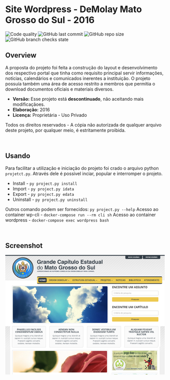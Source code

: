 # **Site Wordpress - DeMolay Mato Grosso do Sul - 2016**
![Code quality](https://img.shields.io/scrutinizer/quality/g/miguelsmuller/site-demolay-ms/master?style=flat-square)
![GitHub last commit](https://img.shields.io/github/last-commit/miguelsmuller/site-demolay-ms?style=flat-square)
![GitHub repo size](https://img.shields.io/github/repo-size/miguelsmuller/site-demolay-ms?style=flat-square)
![GitHub branch checks state](https://img.shields.io/github/checks-status/miguelsmuller/site-demolay-ms/master?style=flat-square)

## **Overview**
A proposta do projeto foi feita a construção do layout e desenvolvimento dos respectivo portal que tinha como requisito principal servir informações, notícias, calendários e comunicados inerentes a instituição. O projeto possuía também uma área de acesso restrito a membros que permitia o download documentos oficiais e materiais diversos.

- **Versão:** Esse projeto está **descontinuado**, não aceitando mais modificaçãoes.
- **Elaboração:** 2016  
- **Licença:** Proprietária - Uso Privado 

Todos os direitos reservados - A cópia não autorizada de qualquer arquivo deste projeto, por qualquer meio, é estritamente proibida.  

<br/>

## **Usando**  
Para facilitar a utilização e iniciação do projeto foi crado o arquivo python `projetct.py`. Através dele é possível inciar, popular e interromper o projeto.

- Install - `py project.py install`
- Import - `py project.py idata`
- Export - `py project.py edata`
- Uninstall - `py project.py uninstall`

Outros comando podem ser fornecidos: `py project.py --help`
Acesso ao container wp-cli - `docker-compose run --rm cli sh`
Acesso ao container wordpress - `docker-compose exec wordpress bash`

<br/>

## **Screenshot**
![Home](docker/screenshot.png "Title")
